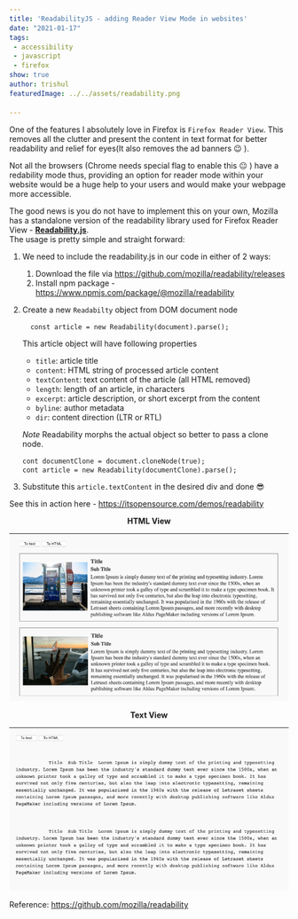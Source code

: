 ```yaml
---
title: 'ReadabilityJS - adding Reader View Mode in websites'
date: "2021-01-17"
tags:
 - accessibility
 - javascript
 - firefox
show: true
author: trishul
featuredImage: ../../assets/readability.png

---
```

 
One of the features I absolutely love in Firefox is `Firefox Reader View`. This removes all the clutter and present the content in text format for better readability and relief for eyes(It also removes the ad banners 😉 ).

Not all the browsers (Chrome needs special flag to enable this 😐 ) have a redability mode thus, providing an option for reader mode within your website would be a huge help to your users and would make your webpage more accessible.  

The good news is you do not have to implement this on your own, Mozilla has a standalone version of the readability library used for Firefox Reader View - [**Readability.js**](https://github.com/mozilla/readability).  
The usage is pretty simple and straight forward:
1. We need to include the readability.js in our code in either of 2 ways:
    1. Download the file via https://github.com/mozilla/readability/releases
    2. Install npm package - https://www.npmjs.com/package/@mozilla/readability
2. Create a new `Readabilty` object from DOM document node
    ```JS
      const article = new Readability(document).parse();
    ```
    This article object will have following properties
    - `title`: article title
    - `content`: HTML string of processed article content
    - `textContent`: text content of the article (all HTML removed)
    - `length`: length of an article, in characters
    - `excerpt`: article description, or short excerpt from the content
    - `byline`: author metadata
    - `dir`: content direction (LTR or RTL)

    _Note_ Readability morphs the actual object so better to pass a clone node.
    ```JS
    cont documentClone = document.cloneNode(true);
    cont article = new Readability(documentClone).parse();
    ```
3. Substitute this `article.textContent` in the desired div and done 😎

See this in action here - https://itsopensource.com/demos/readability

**<center>HTML View</center>**

  ![HTML view](./html.png)

**<center>Text View</center>**

  ![text view](./text.png)


Reference: https://github.com/mozilla/readability
